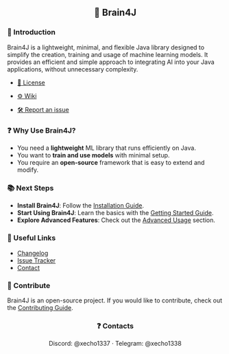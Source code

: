 <h2 align="center">🧠 Brain4J</h2>

### 🚀 Introduction
Brain4J is a lightweight, minimal, and flexible Java library designed to simplify the creation, training and usage of machine learning models. It provides an efficient and simple approach to integrating AI into your Java applications, without unnecessary complexity.


- <a href="https://github.com/xEcho1337/Brain4J/blob/main/LICENSE">📄 License</a>

- <a href="https://github.com/xEcho1337/brain4j/wiki">⚙️ Wiki</a>

- <a href="https://github.com/xEcho1337/brain4j/issues/new?template=Blank+issue">🛠️ Report an issue</a>


### ❓ Why Use Brain4J?

- You need a **lightweight** ML library that runs efficiently on Java.
- You want to **train and use models** with minimal setup.
- You require an **open-source** framework that is easy to extend and modify.

### 📚 Next Steps

- **Install Brain4J**: Follow the [Installation Guide](https://github.com/xEcho1337/brain4j/wiki/Installation).
- **Start Using Brain4J**: Learn the basics with the [Getting Started Guide](https://github.com/xEcho1337/brain4j/wiki/Getting-Started).
- **Explore Advanced Features**: Check out the [Advanced Usage](https://github.com/xEcho1337/brain4j/wiki/Advanced-Usage) section.

### 🔗 Useful Links
- [Changelog](https://github.com/xEcho1337/brain4j/releases)
- [Issue Tracker](https://github.com/xEcho1337/brain4j/issues)
- [Contact](https://github.com/xEcho1337/brain4j/wiki/Contact)

### 📢 Contribute
Brain4J is an open-source project. If you would like to contribute, check out the [Contributing Guide](https://github.com/xEcho1337/brain4j/wiki/Contributing).

<h3 align="center">❓ Contacts</h3>
<div align="center">
    Discord: @xecho1337
    ·
    Telegram: @xecho1338
</div>
